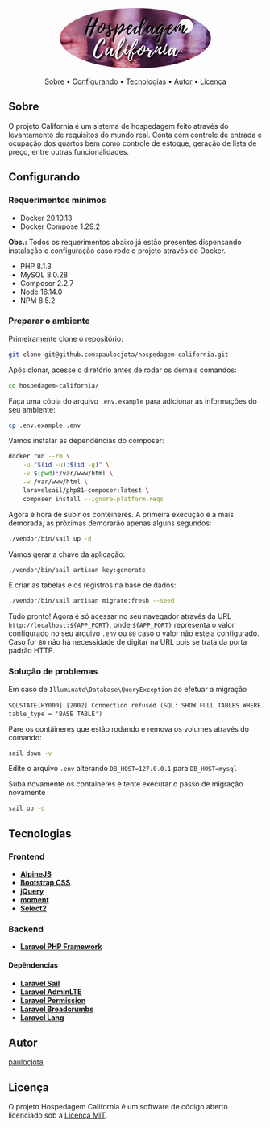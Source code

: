 <p align="center"><a href="https://laravel.com" target="_blank"><img src="public/logo.png" width="300" style="border-radius: 50%"></a></p>

<p align="center">
 <a href="#sobre">Sobre</a> •
 <a href="#configurando">Configurando</a> •
 <a href="#tecnologias">Tecnologias</a> •
 <a href="#autor">Autor</a> •
 <a href="#licenca">Licença</a>
</p>

## Sobre

O projeto California é um sistema de hospedagem feito através do levantamento de requisitos do mundo real. Conta com controle de entrada e ocupação dos quartos bem como controle de estoque, geração de lista de preço, entre outras funcionalidades.

## Configurando

### Requerimentos mínimos

* Docker 20.10.13
* Docker Compose 1.29.2

**Obs.:** Todos os requerimentos abaixo já estão presentes dispensando instalação e configuração caso rode o projeto através do Docker.

* PHP 8.1.3
* MySQL 8.0.28
* Composer 2.2.7
* Node 16.14.0
* NPM 8.5.2

### Preparar o ambiente
Primeiramente clone o repositório:
```bash
git clone git@github.com:paulocjota/hospedagem-california.git
```

Após clonar, acesse o diretório antes de rodar os demais comandos:
```bash
cd hospedagem-california/
```

Faça uma cópia do arquivo `.env.example` para adicionar as informações do seu ambiente:
```bash
cp .env.example .env
```

Vamos instalar as dependências do composer:
```bash
docker run --rm \
    -u "$(id -u):$(id -g)" \
    -v $(pwd):/var/www/html \
    -w /var/www/html \
    laravelsail/php81-composer:latest \
    composer install --ignore-platform-reqs
```

Agora é hora de subir os contêineres. A primeira execução é a mais demorada, as próximas demorarão apenas alguns segundos:
```bash
./vendor/bin/sail up -d
```

Vamos gerar a chave da aplicação:
```bash
./vendor/bin/sail artisan key:generate
```

E criar as tabelas e os registros na base de dados:
```bash
./vendor/bin/sail artisan migrate:fresh --seed
```

Tudo pronto! Agora é só acessar no seu navegador através da URL `http://localhost:${APP_PORT}`, onde `${APP_PORT}` representa o valor configurado no seu arquivo `.env` ou `80` caso o valor não esteja configurado. Caso for `80` não há necessidade de digitar na URL pois se trata da porta padrão HTTP.

 ### Solução de problemas

 Em caso de `Illuminate\Database\QueryException` ao efetuar a migração

  `SQLSTATE[HY000] [2002] Connection refused (SQL: SHOW FULL TABLES WHERE table_type = 'BASE TABLE')`

Pare os contâineres que estão rodando e remova os volumes através do comando:
```bash
sail down -v
```

Edite o arquivo `.env` alterando `DB_HOST=127.0.0.1` para `DB_HOST=mysql`

Suba novamente os containeres e tente executar o passo de migração novamente
```bash
sail up -d
```

## Tecnologias

### Frontend

- **[AlpineJS](https://alpinejs.dev/)**
- **[Bootstrap CSS](https://getbootstrap.com/)**
- **[jQuery](https://jquery.com/)**
- **[moment](https://github.com/moment/moment/)**
- **[Select2](https://github.com/select2/select2)**

### Backend

- **[Laravel PHP Framework](https://laravel.com)**

#### Depêndencias

- **[Laravel Sail](https://laravel.com/docs/9.x/sail)**
- **[Laravel AdminLTE](https://github.com/jeroennoten/Laravel-AdminLTE)**
- **[Laravel Permission](https://github.com/spatie/laravel-permission)**
- **[Laravel Breadcrumbs](https://github.com/diglactic/laravel-breadcrumbs)**
- **[Laravel Lang](https://github.com/Laravel-Lang/lang/blob/main/locales/pt_BR/pt_BR.json)**

## Autor
[paulocjota](https://github.com/paulocjota)

## Licença

O projeto Hospedagem California é um software de código aberto licenciado sob a [Licença MIT](https://opensource.org/licenses/MIT).
